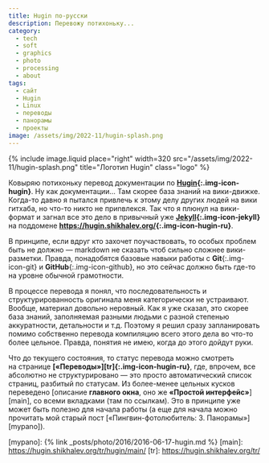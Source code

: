 ```yaml
---
title: Hugin по-русски
description: Перевожу потихоньку...
category:
  - tech
  - soft
  - graphics
  - photo
  - processing
  - about
tags:
  - сайт
  - Hugin
  - Linux
  - переводы
  - панорамы
  - проекты
image: /assets/img/2022-11/hugin-splash.png
---
```

{% include image.liquid place="right" width=320 src="/assets/img/2022-11/hugin-splash.png" title="Логотип Hugin" class="logo" %}

Ковыряю потихоньку перевод документации по **[Hu­gin][hugin]{:.img-icon-hugin}**. Ну как документации... Там скорее база знаний
на ви­ки-движке. Когда-то давно я пытался привлечь к это­му делу других людей на ви­ки гитхаба, но что-то никто не приnвлек­ся.
Так что я плюнул на ви­ки-формат и загнал все это дело в при­выч­ный уже **[Jekyll][jekyll]{:.img-icon-jekyll}** на под­до­ме­не
**<https://hugin.shikhalev.org/>{:.img-icon-hugin-ru}**.

В прин­ци­пе, если вдруг кто захочет поучаствовать, то особых проблем быть не долж­но — markdown не сказать чтоб сильно сложнее
вики-разметки. Прав­да, понадобятся базовые навыки работы с **Git**{:.img-icon-git} и **GitHub**{:.img-icon-github}, но это сейчас
должно быть где-то на уров­не обычной грамотности.

В процессе перевода я понял, что последовательность и структурированность оригинала меня категорически не ус­т­ра­и­ва­ют.
Вообще, материал довольно неровный. Как я уже сказал, это скорее база знаний, заполняемая разными людьми с раз­ной степенью
аккуратности, детальности и т.д. Поэтому я решил сразу запланировать помимо собственно перевода компиляцию всего этого дела
во что-то более цельное. Правда, понятия не имею, когда до это­го дойдут руки.

Что до текущего состояния, то статус перевода можно смотреть на странице **[«Переводы»][tr]{:.img-icon-hugin-ru}**, где, впрочем, все
абсолютно не струк­ту­ри­ро­ва­но — это просто автоматический список страниц, разбитый по ста­ту­сам. Из более-менее цельных кусков
переведено [описание **главного окна**, оно же **«Простой интерфейс»**][main], со все­ми вкладками (там по ссылкам). Это в прин­ци­пе
уже может быть полезно для на­ча­ла работы (а еще для начала можно прочитать мой старый пост [«Пингвин-фо­то­лю­би­тель: 3. Па­но­ра­мы»][mypano]).

[hugin]: https://hugin.sourceforge.io/
[jekyll]: https://jekyllrb.com/
[mypano]: {% link _posts/photo/2016/2016-06-17-hugin.md %}
[main]: https://hugin.shikhalev.org/tr/hugin/main/
[tr]: https://hugin.shikhalev.org/tr/
